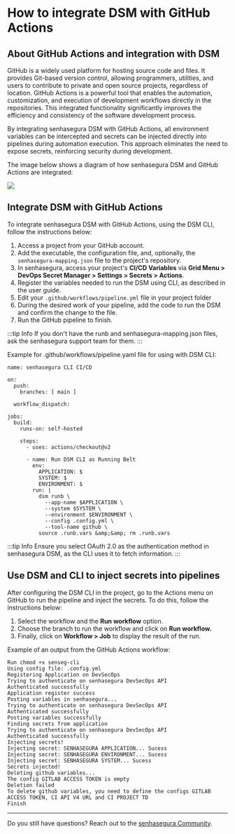 # How to integrate DSM with GitHub Actions

## About GitHub Actions and integration with DSM

GitHub is a widely used platform for hosting source code and files. It provides Git-based version control, allowing programmers, utilities, and users to contribute to private and open source projects, regardless of location. GitHub Actions is a powerful tool that enables the automation, customization, and execution of development workflows directly in the repositories. This integrated functionality significantly improves the efficiency and consistency of the software development process.

By integrating senhasegura DSM with GitHub Actions, all environment variables can be intercepted and secrets can be injected directly into pipelines during automation execution. This approach eliminates the need to expose secrets, reinforcing security during development.

The image below shows a diagram of how senhasegura DSM and GitHub Actions are integrated:

![](https://lh7-us.googleusercontent.com/wggkxMSGnbJJhART0y9sQjFc2aCA5J2d4zAhhb0Os0YRb8_chdYevmW7MmlaEvUAGzIyWcijZ1x-lE2eedZb9SUFfBmzti62WLBXSKFc4_586Pmnb1g0o7diXTCI_PlaWClK6lTi6OEtHBqGFk82420)

## Integrate DSM with GitHub Actions

To integrate senhasegura DSM with GitHub Actions, using the DSM CLI, follow the instructions below:

1. Access a project from your GitHub account.
2. Add the executable, the configuration file, and, optionally, the `senhasegura-mapping.json` file to the project's repository.
3. In senhasegura, access your project's **CI/CD Variables** via **Grid Menu &gt; DevOps Secret Manager &gt; Settings &gt; Secrets &gt; Actions**.
4. Register the variables needed to run the DSM using CLI, as described in the user guide.
5. Edit your `.github/workflows/pipeline.yml` file in your project folder
6. During the desired work of your pipeline, add the code to run the DSM and confirm the change to the file.
7. Run the GitHub pipeline to finish.

:::tip Info
If you don't have the runb and senhasegura-mapping.json files, ask the senhasegura support team for them.
:::

Example for .github/workflows/pipeline.yaml file for using with DSM CLI:

```
name: senhasegura CLI CI/CD

on:
  push:
    branches: [ main ]

  workflow_dispatch:

jobs:
  build:
    runs-on: self-hosted

    steps:
      - uses: actions/checkout@v2

      - name: Run DSM CLI as Running Belt
        env:
          APPLICATION: $
          SYSTEM: $
          ENVIRONMENT: $
        run: |
          dsm runb \
            --app-name $APPLICATION \
            --system $SYSTEM \
            --environment $ENVIRONMENT \
            --config .config.yml \
            --tool-name github \
          source .runb.vars &amp;&amp; rm .runb.vars

```

:::tip Info
Ensure you select OAuth 2.0 as the authentication method in senhasegura DSM, as the CLI uses it to fetch information.
:::

## Use DSM and CLI to inject secrets into pipelines

After configuring the DSM CLI in the project, go to the Actions menu on GitHub to run the pipeline and inject the secrets. To do this, follow the instructions below:

1. Select the workflow and the **Run workflow** option.
2. Choose the branch to run the workflow and click on **Run workflow.**
3. Finally, click on **Workflow &gt; Job** to display the result of the run.

Example of an output from the GitHub Actions workflow:

```
Run chmod +x senseg-cli
Using config file: .config.yml
Registering Application on DevSecOps
Trying to authenticate on senhasegura DevSecOps API
Authenticated successfully
Application register success
Posting variables in senhasegura...
Trying to authenticate on senhasegura DevSecOps API
Authenticated successfully
Posting variables successfully
Finding secrets from application
Trying to authenticate on senhasegura DevSecOps API
Authenticated successfully
Injecting secrets!
Injecting secret: SENHASEGURA APPLICATION... Sucess
Injecting secret: SENHASEGURA ENVIRONMENT... Sucess
Injecting secret: SENHASEGURA SYSTEM... Sucess
Secrets injected!
Deleting github variables...
The config GITLAB ACCESS TOKEN is empty
Deletion failed
To delete github variables, you need to define the configs GITLAB ACCESS TOKEN, CI API V4 URL and CI PROJECT TD
Finish
```

---

Do you still have questions? Reach out to the [senhasegura Community](https://community.senhasegura.io/).
